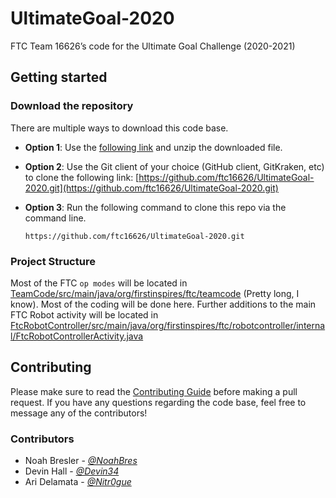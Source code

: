 # UltimateGoal-2020

FTC Team 16626’s code for the Ultimate Goal Challenge (2020-2021)

## Getting started

### Download the repository

There are multiple ways to download this code base.

- **Option 1**: Use the [following link](https://github.com/ftc16626/UltimateGoal-2020/archive/dev.zip) and unzip the downloaded file.
- **Option 2**: Use the Git client of your choice (GitHub client, GitKraken, etc) to clone the following link: [https://github.com/ftc16626/UltimateGoal-2020.git](https://github.com/ftc16626/UltimateGoal-2020.git)
- **Option 3**: Run the following command to clone this repo via the command line.

  `https://github.com/ftc16626/UltimateGoal-2020.git`

### Project Structure

Most of the FTC `op modes` will be located in [TeamCode/src/main/java/org/firstinspires/ftc/teamcode](TeamCode/src/main/java/org/firstinspires/ftc/teamcode) (Pretty long, I know). Most of the coding will be done here.
Further additions to the main FTC Robot activity will be located in [FtcRobotController/src/main/java/org/firstinspires/ftc/robotcontroller/internal/FtcRobotControllerActivity.java](FtcRobotController/src/main/java/org/firstinspires/ftc/robotcontroller/internal/FtcRobotControllerActivity.java)

## Contributing

Please make sure to read the [Contributing Guide](CONTRIBUTING.md) before making a pull request. If you have any questions regarding the code base, feel free to message any of the contributors!

### Contributors

- Noah Bresler - [_@NoahBres_](https://github.com/NoahBres)
- Devin Hall - [_@Devin34_](https://github.com/Devin34)
- Ari Delamata - [_@Nitr0gue_](https://github.com/Nitr0gue)
